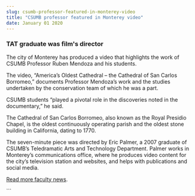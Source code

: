 ```yaml
---
slug: csumb-professor-featured-in-monterey-video
title: "CSUMB professor featured in Monterey video"
date: January 01 2020
---
```


 
<h3>TAT graduate was film's director</h3>
<p>
  The city of Monterey has produced a video that highlights the work of CSUMB
  Professor Ruben Mendoza and his students.
</p>
<p>
  The video, “America’s Oldest Cathedral – the Cathedral of San Carlos
  Borromeo,” documents Professor Mendoza’s work and the studies undertaken by
  the conservation team of which he was a part.
</p>
<p>
  CSUMB students “played a pivotal role in the discoveries noted in the
  documentary,” he said.
</p>
<p>
  The Cathedral of San Carlos Borromeo, also known as the Royal Presidio Chapel,
  is the oldest continuously operating parish and the oldest stone building in
  California, dating to 1770.
</p>
<p>
  The seven-minute piece was directed by Eric Palmer, a 2007 graduate of CSUMB’s
  Teledramatic Arts and Technology Department. Palmer works in Monterey’s
  communications office, where he produces video content for the city’s
  television station and websites, and helps with publications and social media.
</p>
<p>
  <a href="https://news.csumb.edu/news/2012/nov/25/faculty-highlights"
    >Read more faculty news</a
  >.
</p>
```
